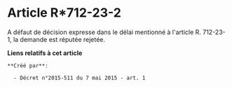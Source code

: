 # Article R*712-23-2

A défaut de décision expresse dans le délai mentionné à l'article R. 712-23-1, la demande est réputée rejetée.

**Liens relatifs à cet article**

	**Créé par**:

	  - Décret n°2015-511 du 7 mai 2015 - art. 1
